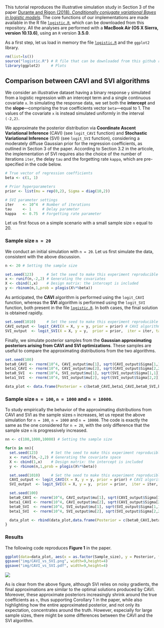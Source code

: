 

This tutorial reproduces the illustrative simulation study in Section 3 of the paper [Durante and Rigon (2018). *Conditionally conjugate variational Bayes in logistic models*](https://arxiv.org/abs/1711.06999). The core functions of our implementations are made available in the R file [`logistic.R`](https://github.com/tommasorigon/logisticVB/blob/master/logistic.R), which can be downloaded from this repository. All the analyses are performed with a **MacBook Air (OS X Sierra, version 10.13.6)**, using an `R` version **3.5.0**. 

As a first step, let us load in memory the file [`logistic.R`](https://github.com/tommasorigon/logisticVB/blob/master/logistic.R) and the `ggplot2` library.

```r
rm(list=ls())
source("logistic.R") # R file that can be downloaded from this github repository
library(ggplot2)     # Plots
```

## Comparison between CAVI and SVI algorithms

We consider an illustrative dataset having a binary response `y` simulated from a logistic regression with an intercept term and a single continuous covariate `x`. In simulating the response data, we set both the **intercept** and the **slope**—comprising the true coefficients vector `beta`—equal to 1. The values of the covariate `x` is instead simulated uniformly in the interval `(-2,2)`.

We approximate the posterior distribution via **Coordinate Ascent Variational Inference** (CAVI) (see `logit_CAVI` function) and **Stochastic Variational Inference** (SVI) (see `logit_SVI` function), considering a moderately diffuse Gaussian prior for the regression coefficients, as outlined in Section 3 of the paper. According to Section 3.2 in the articole, the implementation of SVI requires also the choice of the number of iterations `iter`, the delay `tau` and the forgetting rate `kappa`, which are pre-specified in the code below. 

```r
# True vector of regression coefficients
beta <- c(1, 1)

# Prior hyperparameters
prior <- list(mu = rep(0,2), Sigma = diag(10,2))

# SVI parameter settings
iter    <- 10^4  # Number of iterations
tau     <- 1     # Delay parameter
kappa   <- 0.75  # Forgetting rate parameter
```

Let us first focus on a simple scenario with a small sample size `n` equal to 20.

### Sample size `n = 20`

We conduct an initial simulation with `n = 20`. Let us first simulate the data, consistent with the above discussion.

```r
n <- 20 # Setting the sample size

set.seed(123)      # Set the seed to make this experiment reproducible
x <- runif(n,-2,2) # Generating the covariates
X <- cbind(1,x)    # Design matrix: the intercept is included
y <- rbinom(n,1,prob = plogis(X%*%beta))
```
As anticipated, the **CAVI** algorithm is performed using the `logit_CAVI` function, whereas the **SVI** algorithm is performed using the `logit_SVI` function, both present in the file [`logistic.R`](https://github.com/tommasorigon/logisticVB/blob/master/logistic.R). In both cases, the final solution is obtained rapidly.

```r
set.seed(1010)     # Set the seed to make this experiment reproducible
CAVI_output <- logit_CAVI(X = X, y = y, prior = prior) # CAVI algorithm
SVI_output  <- logit_SVI(X = X, y = y,  prior = prior,  iter = iter, tau = tau, kappa = kappa) # SVI algorithm
```

Finally, we simulate posterior samples from the **Gaussian approximating posteriors arising from CAVI and SVI optimizations**. These samples are useful to compare the approximating distributions from the two algorithms.

```r
set.seed(100)
beta0_CAVI <- rnorm(10^4, CAVI_output$mu[1], sqrt(CAVI_output$Sigma[1,1])) # Posterior distribution of the intercept with CAVI
beta1_CAVI <- rnorm(10^4, CAVI_output$mu[2], sqrt(CAVI_output$Sigma[2,2])) # Posterior distribution of the slope with CAVI
beta0_SVI  <- rnorm(10^4, SVI_output$mu[1], sqrt(SVI_output$Sigma[1,1]))   # Posterior distribution of the intercept with SVI
beta1_SVI  <- rnorm(10^4, SVI_output$mu[2], sqrt(SVI_output$Sigma[2,2]))   # Posterior distribution of the slope with SVI

data_plot <- data.frame(Posterior = c(beta0_CAVI,beta1_CAVI,beta0_SVI,beta1_SVI), beta = rep(rep(c("Intercept","Slope"),each=10^4),2), Algorithm = rep(c("CAVI","SVI"),each=2*10^4), Sample_size = n)
```

### Sample size `n = 100`, `n = 1000` and `n = 10000`.

To study empirically the behavior of the approximating distributions from CAVI and SVI as the sample sizes `n` increases, let us repeat the above simulation for `n = 100`, `n = 1000` and `n = 10000`. The code is exactly the same as the one considered for `n = 20`, with the only difference that the sample size `n` is progressively increased.

```r
nn <- c(100,1000,10000) # Setting the sample size

for(n in nn){
  set.seed(123)      # Set the seed to make this experiment reproducible
  x <- runif(n,-2,2) # Generating the covariate space
  X <- cbind(1,x)    # Design matrix: the intercept is included
  y <- rbinom(n,1,prob = plogis(X%*%beta))

  set.seed(1010)     # Set the seed to make this experiment reproducible
  CAVI_output <- logit_CAVI(X = X, y = y, prior = prior) # CAVI algorithm
  SVI_output  <- logit_SVI(X = X, y = y,  prior = prior,  iter = iter, tau = tau, kappa = kappa) # SVI algorithm

  set.seed(100)
  beta0_CAVI <- rnorm(10^4, CAVI_output$mu[1], sqrt(CAVI_output$Sigma[1,1])) # Posterior distribution of the intercept with CAVI
  beta1_CAVI <- rnorm(10^4, CAVI_output$mu[2], sqrt(CAVI_output$Sigma[2,2])) # Posterior distribution of the slope with CAVI
  beta0_SVI  <- rnorm(10^4, SVI_output$mu[1], sqrt(SVI_output$Sigma[1,1]))   # Posterior distribution of the intercept with SVI
  beta1_SVI  <- rnorm(10^4, SVI_output$mu[2], sqrt(SVI_output$Sigma[2,2]))   # Posterior distribution of the slope with SVI

  data_plot <- rbind(data_plot,data.frame(Posterior = c(beta0_CAVI,beta1_CAVI,beta0_SVI,beta1_SVI), beta = rep(rep(c("Intercept","Slope"),each=10^4),2), Algorithm =    rep(c("CAVI","SVI"),each=2*10^4), Sample_size = n))
}
```

### Results

The following code reproduces **Figure 1** in the paper. 

```r
ggplot(data=data_plot, aes(x = as.factor(Sample_size), y = Posterior, fill=Algorithm)) + facet_grid(~beta) + geom_boxplot(alpha=0.7) + theme_bw() + scale_fill_grey() + geom_hline(yintercept=1, linetype="dotted") + xlab("Sample size") + ylab("Regression Coefficient")
ggsave("img/CAVI_vs_SVI.png", width=9,height=4)
ggsave("img/CAVI_vs_SVI.pdf", width=9,height=4)
```

![](https://raw.githubusercontent.com/tommasorigon/logisticVB/master/img/CAVI_vs_SVI.png)

As is clear from the above figure, although SVI relies on noisy gradients, the final approximations are similar to the optimal solutions produced by CAVI. Moreover, these approximate posteriors increasingly shrink around the true coefficients as `n`, thus supporting Corollary 1 in the paper, while also highlighting how the entire approximated posterior, and not only its expectation, concentrates around the truth. However, especially for large sample sizes, there might be some differences between the CAVI and the SVI algorithm.
